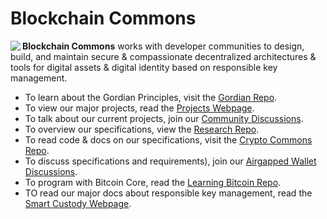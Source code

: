 # Blockchain Commons

<img align="left" src="https://www.blockchaincommons.com/images/bc-logo-black.png">

**Blockchain Commons** works with developer communities to design, build, and maintain secure & compassionate decentralized architectures & tools for digital assets & digital identity based on responsible key management.

* To learn about the Gordian Principles, visit the [Gordian Repo](https://github.com/BlockchainCommons/Gordian#gordian-principles).
* To view our major projects, read the [Projects Webpage](https://www.blockchaincommons.com/projects.html).
* To talk about our current projects, join our [Community Discussions](https://github.com/orgs/BlockchainCommons/discussions).
* To overview our specifications, view the [Research Repo](https://github.com/BlockchainCommons/Research/blob/master/README.md).
* To read code & docs on our specifications, visit the [Crypto Commons Repo](https://github.com/BlockchainCommons/crypto-commons).
* To discuss specifications and requirements), join our [Airgapped Wallet Discussions](https://github.com/BlockchainCommons/Airgapped-Wallet-Community/discussions).
* To program with Bitcoin Core, read the [Learning Bitcoin Repo](https://github.com/BlockchainCommons/Learning-Bitcoin-from-the-Command-Line#readme).
* TO read our major docs about responsible key management, read the [Smart Custody Webpage](https://www.smartcustody.com/).
